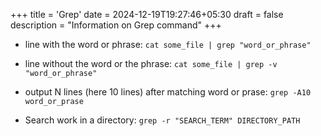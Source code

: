 +++
title = 'Grep'
date = 2024-12-19T19:27:46+05:30
draft = false
description = "Information on Grep command"
+++

- line with the word or phrase: `cat some_file | grep "word_or_phrase"`
- line without the word or the phrase: `cat some_file | grep -v "word_or_phrase"`
- output N lines (here 10 lines) after matching word or prase: `grep -A10 word_or_prase`

- Search work in a directory: `grep -r "SEARCH_TERM" DIRECTORY_PATH`
